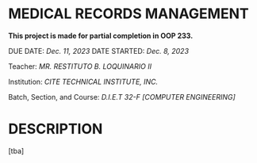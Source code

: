 # MEDICAL RECORDS MANAGEMENT
**This project is made for partial completion in OOP 233.**

DUE DATE: *Dec. 11, 2023*
DATE STARTED: *Dec. 8, 2023*

Teacher: 
*MR. RESTITUTO B. LOQUINARIO II*

Institution: 
*CITE TECHNICAL INSTITUTE, INC.*

Batch, Section, and Course:
*D.I.E.T 32-F [COMPUTER ENGINEERING]*

# DESCRIPTION

[tba]